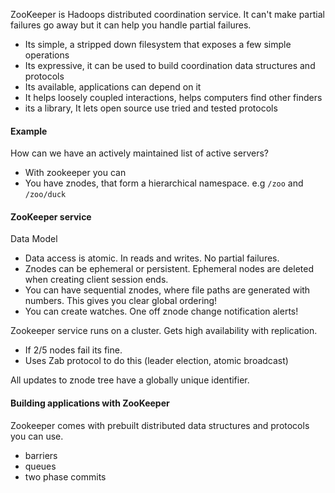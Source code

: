 ZooKeeper is Hadoops distributed coordination service. It can't make partial failures go away but it can help you handle partial failures.
- Its simple, a stripped down filesystem that exposes a few simple operations
- Its expressive, it can be used to build coordination data structures and protocols
- Its available, applications can depend on it
- It helps loosely coupled interactions, helps computers find other finders
- its a library, It lets open source use tried and tested protocols
#### Example
How can we have an actively maintained list of active servers?
- With zookeeper you can
- You have znodes, that form a hierarchical namespace. e.g `/zoo` and `/zoo/duck`
#### ZooKeeper service

Data Model
- Data access is atomic. In reads and writes. No partial failures.
- Znodes can be ephemeral or persistent. Ephemeral nodes are deleted when creating client session ends.
- You can have sequential znodes, where file paths are generated with numbers. This gives you clear global ordering!
- You can create watches. One off znode change notification alerts!

Zookeeper service runs on a cluster. Gets high availability with replication.
- If 2/5 nodes fail its fine.
- Uses Zab protocol to do this (leader election, atomic broadcast)

All updates to znode tree have a globally unique identifier.

#### Building applications with ZooKeeper
Zookeeper comes with prebuilt distributed data structures and protocols you can use.
- barriers
- queues
- two phase commits

